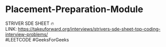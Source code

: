 # Placement-Preparation-Module
STRIVER SDE SHEET :fire: <br>
LINK: https://takeuforward.org/interviews/strivers-sde-sheet-top-coding-interview-problems/ <br>
#LEETCODE #GeeksForGeeks 
